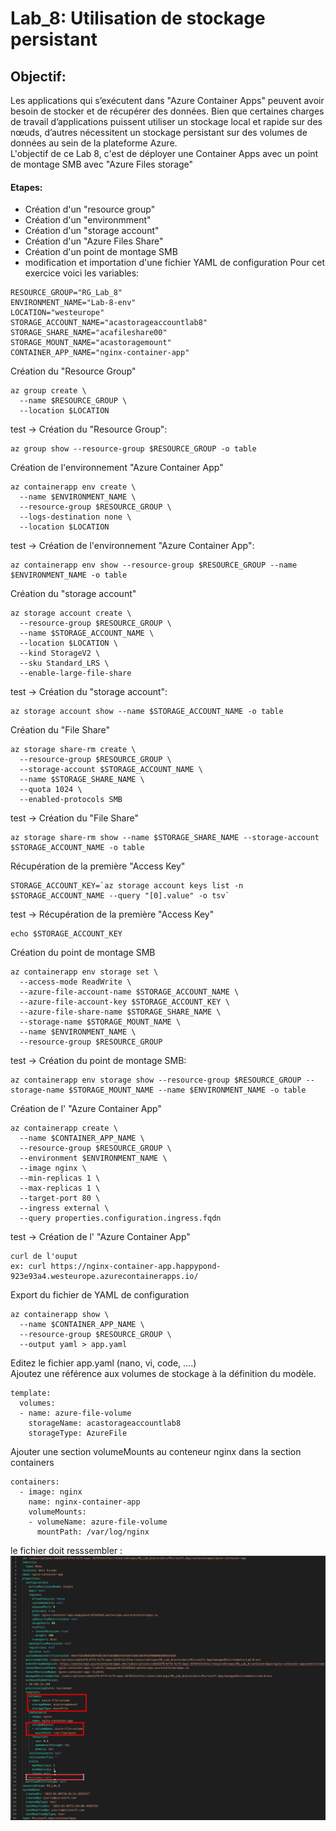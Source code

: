 # Lab_8: Utilisation de stockage persistant

## Objectif:
Les applications qui s’exécutent dans "Azure Container Apps" peuvent avoir besoin de stocker et de récupérer des données. Bien que certaines charges de travail d’applications puissent utiliser un stockage local et rapide sur des nœuds, d’autres nécessitent un stockage persistant sur des volumes de données au sein de la plateforme Azure.<br>
L'objectif de ce Lab 8, c'est de déployer une Container Apps avec un point de montage SMB avec "Azure Files storage"

#### Etapes:<br>
- Création d'un "resource group"
- Création d'un "environmment"
- Création d'un "storage account"
- Création d'un "Azure Files Share"
- Création d'un point de montage SMB
- modification et importation d'une fichier YAML de configuration
Pour cet exercice voici les variables:<br>
```
RESOURCE_GROUP="RG_Lab_8"
ENVIRONMENT_NAME="Lab-8-env"
LOCATION="westeurope"
STORAGE_ACCOUNT_NAME="acastorageaccountlab8"
STORAGE_SHARE_NAME="acafileshare00"
STORAGE_MOUNT_NAME="acastoragemount"
CONTAINER_APP_NAME="nginx-container-app"
```

Création du "Resource Group"<br>
```
az group create \
  --name $RESOURCE_GROUP \
  --location $LOCATION
```
test -> Création du "Resource Group":
```
az group show --resource-group $RESOURCE_GROUP -o table
```
Création de l'environnement "Azure Container App"<br>
```
az containerapp env create \
  --name $ENVIRONMENT_NAME \
  --resource-group $RESOURCE_GROUP \
  --logs-destination none \
  --location $LOCATION
```
test -> Création de l'environnement "Azure Container App":
```
az containerapp env show --resource-group $RESOURCE_GROUP --name $ENVIRONMENT_NAME -o table
```
Création du "storage account"<br>
```
az storage account create \
  --resource-group $RESOURCE_GROUP \
  --name $STORAGE_ACCOUNT_NAME \
  --location $LOCATION \
  --kind StorageV2 \
  --sku Standard_LRS \
  --enable-large-file-share
```
test -> Création du "storage account":
```
az storage account show --name $STORAGE_ACCOUNT_NAME -o table
``` 
Création du "File Share"<br>
```
az storage share-rm create \
  --resource-group $RESOURCE_GROUP \
  --storage-account $STORAGE_ACCOUNT_NAME \
  --name $STORAGE_SHARE_NAME \
  --quota 1024 \
  --enabled-protocols SMB
```
test -> Création du "File Share"
```
az storage share-rm show --name $STORAGE_SHARE_NAME --storage-account $STORAGE_ACCOUNT_NAME -o table
```

Récupération de la première "Access Key"<br>
```
STORAGE_ACCOUNT_KEY=`az storage account keys list -n $STORAGE_ACCOUNT_NAME --query "[0].value" -o tsv`
```
test -> Récupération de la première "Access Key"
```
echo $STORAGE_ACCOUNT_KEY
```
Création du point de montage SMB<br>
```
az containerapp env storage set \
  --access-mode ReadWrite \
  --azure-file-account-name $STORAGE_ACCOUNT_NAME \
  --azure-file-account-key $STORAGE_ACCOUNT_KEY \
  --azure-file-share-name $STORAGE_SHARE_NAME \
  --storage-name $STORAGE_MOUNT_NAME \
  --name $ENVIRONMENT_NAME \
  --resource-group $RESOURCE_GROUP
 ```
test -> Création du point de montage SMB:
```
az containerapp env storage show --resource-group $RESOURCE_GROUP --storage-name $STORAGE_MOUNT_NAME --name $ENVIRONMENT_NAME -o table
```
Création de l' "Azure Container App"<br>
```
az containerapp create \
  --name $CONTAINER_APP_NAME \
  --resource-group $RESOURCE_GROUP \
  --environment $ENVIRONMENT_NAME \
  --image nginx \
  --min-replicas 1 \
  --max-replicas 1 \
  --target-port 80 \
  --ingress external \
  --query properties.configuration.ingress.fqdn
```
test -> Création de l' "Azure Container App"
```
curl de l'ouput
ex: curl https://nginx-container-app.happypond-923e93a4.westeurope.azurecontainerapps.io/
```
Export du fichier de YAML de configuration<br>
```
az containerapp show \
  --name $CONTAINER_APP_NAME \
  --resource-group $RESOURCE_GROUP \
  --output yaml > app.yaml
```
Editez le fichier app.yaml (nano, vi, code, ....)<br>
Ajoutez une référence aux volumes de stockage à la définition du modèle.<br>
```
template:
  volumes:
  - name: azure-file-volume
    storageName: acastorageaccountlab8
    storageType: AzureFile
```
Ajouter une section volumeMounts au conteneur nginx dans la section containers<br>
```
containers:
  - image: nginx
    name: nginx-container-app
    volumeMounts:
    - volumeName: azure-file-volume
      mountPath: /var/log/nginx
```
le fichier doit resssembler : <br>
<img width='800' src='../images/Lab_8/Lab8-1.png'/><br> 



